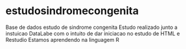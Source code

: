 # estudosindromecongenita
 Base de dados estudo de sindrome congenita
Estudo realizado junto a instuicao DataLabe com o intuito de dar iniciacao no estudo de HTML e Restudio 
Estamos aprendendo na linguagem R

